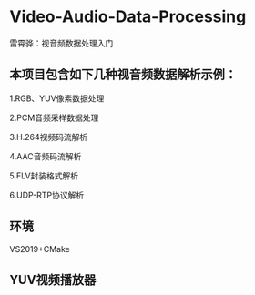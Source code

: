 # Video-Audio-Data-Processing
雷霄骅：视音频数据处理入门

## 本项目包含如下几种视音频数据解析示例：

1.RGB、YUV像素数据处理

2.PCM音频采样数据处理

3.H.264视频码流解析

4.AAC音频码流解析

5.FLV封装格式解析

6.UDP-RTP协议解析

## 环境
VS2019+CMake

## YUV视频播放器

